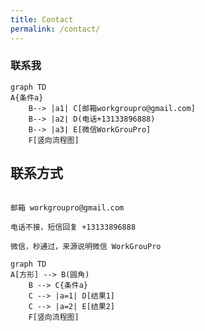 ```yaml
---
title: Contact
permalink: /contact/
---
```


### 联系我

```mermaid
graph TD
A{条件a} 
    B--> |a1| C[邮箱workgroupro@gmail.com]
    B--> |a2| D(电话+13133896888)
    B--> |a3| E[微信WorkGrouPro]
    F[竖向流程图]
```

## 联系方式

```备注

邮箱 workgroupro@gmail.com

电话不接，短信回复 +13133896888

微信，秒通过，来源说明微信 WorkGrouPro

```

```mermaid
graph TD
A[方形] --> B(圆角)
    B --> C{条件a}
    C --> |a=1| D[结果1]
    C --> |a=2| E[结果2]
    F[竖向流程图]
```

